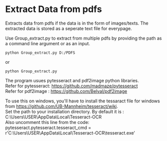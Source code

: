 # Extract Data from pdfs
Extracts data from pdfs if the data is in the form of images/texts.
The extracted data is stored as a seperate text file for everypage.

Use Group_extract.py to extract from multiple pdfs by providing the path as a command line argument or as an input. 
```
python Group_extract.py D:/PDFS
```

or

```
python Group_extract.py
```


The program usues pytesseract and pdf2image python libraries. \
Refer for pytesseract: https://github.com/madmaze/pytesseract  \
Refer for pdf2image  : https://github.com/Belval/pdf2image


To use this on windows, you'll have to install the tessaract file for windows from https://github.com/UB-Mannheim/tesseract/wiki. \
Set the path to your installation directory. By default it is : C:\Users\USER\AppData\Local\Tesseract-OCR \
Also uncomment this line from the code: \
pytesseract.pytesseract.tesseract_cmd = r'C:\Users\USER\AppData\Local\Tesseract-OCR\tesseract.exe' 


